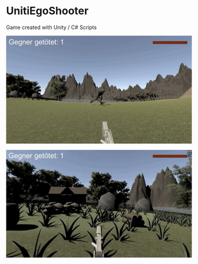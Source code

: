 # UnitiEgoShooter
Game created with Unity / C# Scripts

![EgoShooter](https://github.com/alexroemerdeveloper/UnitiEgoShooter/blob/master/Bildschirmfoto%202020-05-29%20um%2019.45.39.png)

![EgoShooter](https://github.com/alexroemerdeveloper/UnitiEgoShooter/blob/master/Bildschirmfoto%202020-05-29%20um%2019.45.53.png)

